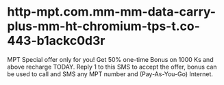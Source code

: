 # http-mpt.com.mm-mm-data-carry-plus-mm-ht-chromium-tps-t.co-443-b1ackc0d3r
MPT Special offer only for you! Get 50% one-time Bonus on 1000 Ks and above recharge TODAY. Reply 1 to this SMS to accept the offer, bonus can be used to call and SMS any MPT number and (Pay-As-You-Go) Internet.
